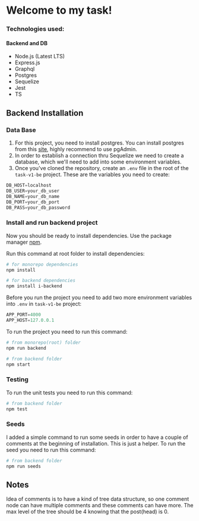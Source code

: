 # Welcome to my task!

### Technologies used:

#### Backend and DB
- Node.js (Latest LTS)
- Express.js
- Graphql
- Postgres
- Sequelize
- Jest
- TS

## Backend Installation

### Data Base

1. For this project, you need to install postgres. You can install postgres from this [site](https://www.enterprisedb.com/downloads/postgres-postgresql-downloads), highly recommend to use pgAdmin.
2. In order to establish a connection thru Sequelize we need to create a database, which we'll need to add into some environment variables.
3. Once you've cloned the repository, create an `.env` file in the root of the `task-v1-be` project. These are the variables you need to create:
```javascript
DB_HOST=localhost
DB_USER=your_db_user
DB_NAME=your_db_name
DB_PORT=your_db_port
DB_PASS=your_db_password
```

### Install and run backend project

Now you should be ready to install dependencies. Use the package manager [npm](https://docs.npmjs.com/).

Run this command at root folder to install dependencies:

```bash
# for monorepo dependencies
npm install

# for backend dependencies
npm install i-backend
```

Before you run the project you need to add two more environment variables into `.env` in `task-v1-be` project:

```javascript
APP_PORT=4000
APP_HOST=127.0.0.1
```

To run the project you need to run this command:

```bash
# from monorepo(root) folder
npm run backend

# from backend folder
npm start
```

### Testing
To run the unit tests you need to run this command:

```bash
# from backend folder
npm test
```

### Seeds
I added a simple command to run some seeds in order to have a couple of comments at the beginning of installation. This is just a helper. To run the seed you need to run this command:

```bash
# from backend folder
npm run seeds
```

## Notes

Idea of comments is to have a kind of tree data structure, so one comment node can have multiple comments and these comments can have more. The max level of the tree should be 4 knowing that the post(head) is 0.

